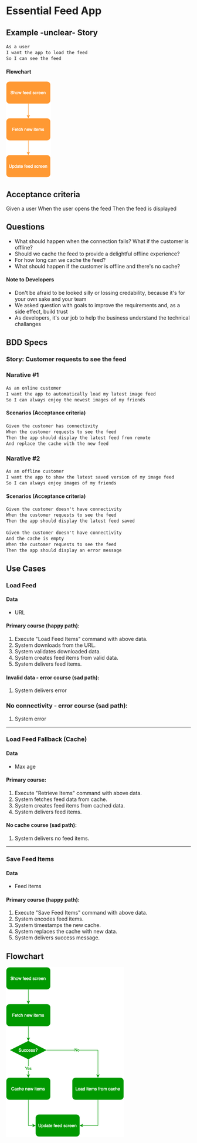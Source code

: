 # Essential Feed App

## Example -unclear- Story
```
As a user
I want the app to load the feed
So I can see the feed
```

#### Flowchart

![Essential Feed](story_flowchart.png)

## Acceptance criteria
Given a user
When the user opens the feed
Then the feed is displayed

## Questions
- What should happen when the connection fails? What if the customer is offline?
- Should we cache the feed to provide a delightful offline experience?
- For how long can we cache the feed?
- What should happen if the customer is offline and there's no cache?

#### Note to Developers

- Don't be afraid to be looked silly or lossing credability, because it's for your own sake and your team
- We asked question with goals to improve the requirements and, as a side effect, build trust
- As developers, it's our job to help the business understand the technical challanges

## BDD Specs

### Story: Customer requests to see the feed

### Narative #1

```
As an online customer
I want the app to automatically load my latest image feed
So I can always enjoy the newest images of my friends
```

#### Scenarios (Acceptance criteria)

```
Given the customer has connectivity
When the customer requests to see the feed
Then the app should display the latest feed from remote
And replace the cache with the new feed
```

### Narative #2

```
As an offline customer
I want the app to show the latest saved version of my image feed
So I can always enjoy images of my friends
```

#### Scenarios (Acceptance criteria)

```
Given the customer doesn't have connectivity
When the customer requests to see the feed
Then the app should display the latest feed saved

Given the customer doesn't have connectivity
And the cache is empty
When the customer requests to see the feed
Then the app should display an error message
```



## Use Cases

### Load Feed

#### Data
- URL

#### Primary course (happy path):
1. Execute "Load Feed Items" command with above data.
2. System downloads from the URL.
3. System validates downloaded data.
4. System creates feed items from valid data.
5. System delivers feed items.

#### Invalid data - error course (sad path):
1. System delivers error


### No connectivity - error course (sad path):
1. System   error


---
### Load Feed Fallback (Cache)

#### Data
- Max age

#### Primary course:
1. Execute "Retrieve Items" command with above data.
2. System fetches feed data from cache.
3. System creates feed items from cached data.
4. System delivers feed items.

#### No cache course (sad path):
1. System delivers no feed items.


---
### Save Feed Items

#### Data
- Feed items

#### Primary course (happy path):
1. Execute "Save Feed Items" command with above data.
2. System encodes feed items.
3. System timestamps the new cache.
4. System replaces the cache with new data.
5. System delivers success message.

## Flowchart

![Essential Feed](detail_requirements_flochart.png)
